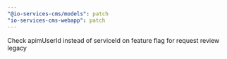 ```yaml
---
"@io-services-cms/models": patch
"io-services-cms-webapp": patch
---
```


Check apimUserId instead of serviceId on feature flag for request review legacy

